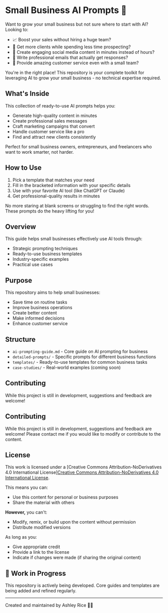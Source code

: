 # Small Business AI Prompts 🚀

Want to grow your small business but not sure where to start with AI? Looking to:
- 📈 Boost your sales without hiring a huge team?
- 🎯 Get more clients while spending less time prospecting?
- 💬 Create engaging social media content in minutes instead of hours?
- 📧 Write professional emails that actually get responses?
- 🌟 Provide amazing customer service even with a small team?

You're in the right place! This repository is your complete toolkit for leveraging AI to grow your small business - no technical expertise required.

## What's Inside

This collection of ready-to-use AI prompts helps you:
- Generate high-quality content in minutes
- Create professional sales messages
- Craft marketing campaigns that convert
- Handle customer service like a pro
- Find and attract new clients consistently

Perfect for small business owners, entrepreneurs, and freelancers who want to work smarter, not harder.

## How to Use

1. Pick a template that matches your need
2. Fill in the bracketed information with your specific details
3. Use with your favorite AI tool (like ChatGPT or Claude)
4. Get professional-quality results in minutes

No more staring at blank screens or struggling to find the right words. These prompts do the heavy lifting for you!


## Overview
This guide helps small businesses effectively use AI tools through:
- Strategic prompting techniques
- Ready-to-use business templates
- Industry-specific examples
- Practical use cases

## Purpose
This repository aims to help small businesses:
- Save time on routine tasks
- Improve business operations
- Create better content
- Make informed decisions
- Enhance customer service

## Structure
- `ai-prompting-guide.md` - Core guide on AI prompting for business
- `detailed-prompts/` - Specific prompts for different business functions
- `templates/` - Ready-to-use templates for common business tasks
- `case-studies/` - Real-world examples (coming soon)

## Contributing
While this project is still in development, suggestions and feedback are welcome! 

## Contributing
While this project is still in development, suggestions and feedback are welcome! Please contact me if you would like to modify or contribute to the content.

## License
This work is licensed under a [Creative Commons Attribution-NoDerivatives 4.0 International License][Creative Commons Attribution-NoDerivatives 4.0 International License](LICENSE.md).

This means you can:
- Use this content for personal or business purposes  
- Share the material with others  

**However,** you can't:
- Modify, remix, or build upon the content without permission  
- Distribute modified versions  

As long as you:
- Give appropriate credit  
- Provide a link to the license  
- Indicate if changes were made (if sharing the original content)

## 🚧 Work in Progress
This repository is actively being developed. Core guides and templates are being added and refined regularly.

---
Created and maintained by Ashley Rice 👩‍💼


